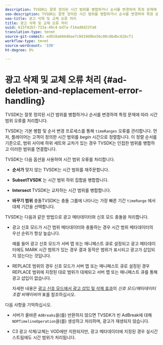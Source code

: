 ```yaml
---
description: TVSDK는 잘못 정의된 시간 범위를 병합하거나 순서를 변경하여 특정 문제에 따라 시간 범위 오류를 처리합니다.
seo-description: TVSDK는 잘못 정의된 시간 범위를 병합하거나 순서를 변경하여 특정 문제에 따라 시간 범위 오류를 처리합니다.
seo-title: 광고 삭제 및 교체 오류 처리
title: 광고 삭제 및 교체 오류 처리
uuid: 615f42b7-733a-49c4-bd7a-f14ad0d23fa0
translation-type: tm+mt
source-git-commit: ed910a60440ae7c0d19d9be56c80c8bdbc62bcf1
workflow-type: tm+mt
source-wordcount: '339'
ht-degree: 0%

---
```



# 광고 삭제 및 교체 오류 처리 {#ad-deletion-and-replacement-error-handling}

TVSDK는 잘못 정의된 시간 범위를 병합하거나 순서를 변경하여 특정 문제에 따라 시간 범위 오류를 처리합니다.

TVSDK는 기본 병합 및 순서 변경 프로세스를 통해 `timeRanges` 오류를 관리합니다. 먼저, 플레이어는 고객이 정의한 시간 범위를 *begin* 시간으로 정렬합니다. 이 정렬 순서를 기준으로, 범위 사이에 하위 세트와 교차가 있는 경우 TVSDK는 인접한 범위를 병합하고 이러한 범위를 연결합니다.

TVSDK는 다음 옵션을 사용하여 시간 범위 오류를 처리합니다.

* **순서가** 맞지 않는 TVSDK는 시간 범위를 재주문합니다.

* **SubsetTVSDK** 는 시간 범위 하위 집합을 병합합니다.

* **Intersect** TVSDK는 교차하는 시간 범위를 병합합니다.

* **바꾸기 범위** 충돌TVSDK는 충돌 그룹에 나타나는 가장 빠른 기간 `timeRange` 에서 대체 기간을 선택합니다.

TVSDK는 다음과 같은 방법으로 광고 메타데이터와 신호 모드 충돌을 처리합니다.

* 광고 신호 모드가 시간 범위 메타데이터와 충돌하는 경우 시간 범위 메타데이터의 우선 순위가 항상 높습니다.

   예를 들어 광고 신호 모드가 서버 맵 또는 매니페스트 큐로 설정되고 광고 메타데이터에도 MARK 시간 범위가 있는 경우 결과 동작은 범위가 표시되고 광고가 삽입되지 않는다는 것입니다.
* REPLACE 범위의 경우 신호 모드가 서버 맵 또는 매니페스트 큐로 설정된 경우 REPLACE 범위에 지정된 대로 범위가 대체되고 서버 맵 또는 매니페스트 큐를 통해 광고 삽입이 없습니다.

   자세한 내용은 [광고 신호 모드에서 광고 삽입 및 삭제 효과](../../../../../tvsdk-3x-android-prog/android-3x-advertising/ad-insertion/delete-replace-content-vod/android-3x-signaling-mode-android.md)의 *신호 모드/메타데이터 조합 비헤이비어* 표를 참조하십시오.

다음 사항을 기억하십시오.

* 서버가 올바른 `AdBreaks`을(를) 반환하지 않으면 TVSDK가 빈 AdBreak에 대해 `NOPTimelineOperation`을(를) 생성하고 처리하며, 광고가 재생되지 않습니다.

* C3 광고 삭제/교체는 VOD에만 지원되지만, 광고 메타데이터에 지정된 경우 실시간 스트림에도 시간 범위가 처리됩니다.
